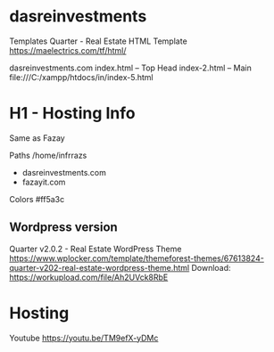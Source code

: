 # dasreinvestments

Templates
Quarter - Real Estate HTML Template
https://maelectrics.com/tf/html/

dasreinvestments.com
index.html – Top Head
index-2.html – Main
file:///C:/xampp/htdocs/in/index-5.html





# H1 -  Hosting Info
Same as Fazay


  Paths
   /home/infrrazs
 - dasreinvestments.com
 - fazayit.com

Colors
#ff5a3c



## Wordpress version
Quarter v2.0.2 - Real Estate WordPress Theme
https://www.wplocker.com/template/themeforest-themes/67613824-quarter-v202-real-estate-wordpress-theme.html
Download: https://workupload.com/file/Ah2UVck8RbE


# Hosting
Youtube
https://youtu.be/TM9efX-yDMc



